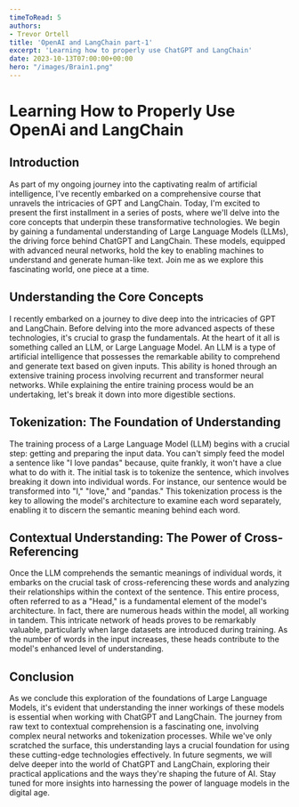 ```yaml
---
timeToRead: 5
authors:
- Trevor Ortell
title: 'OpenAI and LangChain part-1'
excerpt: 'Learning how to properly use ChatGPT and LangChain'
date: 2023-10-13T07:00:00+00:00
hero: "/images/Brain1.png"
---
```


# Learning How to Properly Use OpenAi and LangChain

## Introduction

As part of my ongoing journey into the captivating realm of artificial intelligence, I've recently embarked on a comprehensive course that unravels the intricacies of GPT and LangChain. Today, I'm excited to present the first installment in a series of posts, where we'll delve into the core concepts that underpin these transformative technologies. We begin by gaining a fundamental understanding of Large Language Models (LLMs), the driving force behind ChatGPT and LangChain. These models, equipped with advanced neural networks, hold the key to enabling machines to understand and generate human-like text. Join me as we explore this fascinating world, one piece at a time.

## Understanding the Core Concepts

I recently embarked on a journey to dive deep into the intricacies of GPT and LangChain. Before delving into the more advanced aspects of these technologies, it's crucial to grasp the fundamentals. At the heart of it all is something called an LLM, or Large Language Model. An LLM is a type of artificial intelligence that possesses the remarkable ability to comprehend and generate text based on given inputs. This ability is honed through an extensive training process involving recurrent and transformer neural networks. While explaining the entire training process would be an undertaking, let's break it down into more digestible sections.

## Tokenization: The Foundation of Understanding

The training process of a Large Language Model (LLM) begins with a crucial step: getting and preparing the input data. You can't simply feed the model a sentence like "I love pandas" because, quite frankly, it won't have a clue what to do with it. The initial task is to tokenize the sentence, which involves breaking it down into individual words. For instance, our sentence would be transformed into "I," "love," and "pandas." This tokenization process is the key to allowing the model's architecture to examine each word separately, enabling it to discern the semantic meaning behind each word.

## Contextual Understanding: The Power of Cross-Referencing

Once the LLM comprehends the semantic meanings of individual words, it embarks on the crucial task of cross-referencing these words and analyzing their relationships within the context of the sentence. This entire process, often referred to as a "Head," is a fundamental element of the model's architecture. In fact, there are numerous heads within the model, all working in tandem. This intricate network of heads proves to be remarkably valuable, particularly when large datasets are introduced during training. As the number of words in the input increases, these heads contribute to the model's enhanced level of understanding.

## Conclusion

As we conclude this exploration of the foundations of Large Language Models, it's evident that understanding the inner workings of these models is essential when working with ChatGPT and LangChain. The journey from raw text to contextual comprehension is a fascinating one, involving complex neural networks and tokenization processes. While we've only scratched the surface, this understanding lays a crucial foundation for using these cutting-edge technologies effectively. In future segments, we will delve deeper into the world of ChatGPT and LangChain, exploring their practical applications and the ways they're shaping the future of AI. Stay tuned for more insights into harnessing the power of language models in the digital age.